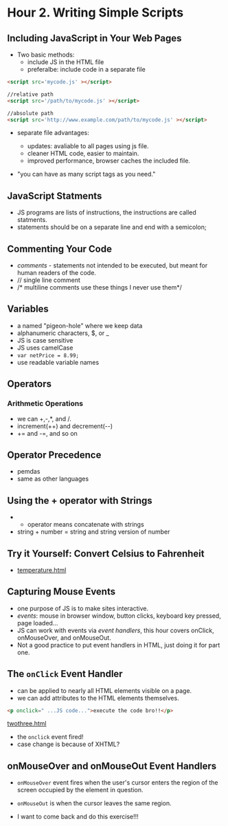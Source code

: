 # Hour 2. Writing Simple Scripts

## Including JavaScript in Your Web Pages

- Two basic methods:
  - include JS in the HTML file
  - preferalbe: include code in a separate file 

~~~HTML
<script src='mycode.js' ></script>

//relative path
<script src='/path/to/mycode.js' ></script>

//absolute path
<script src='http://www.example.com/path/to/mycode.js' ></script>
~~~

- separate file advantages:
  - updates: avaliable to all pages using js file.
  - cleaner HTML code, easier to maintain.
  - improved performance, browser caches the included file.

- "you can have as many script tags as you need."

## JavaScript Statments

- JS programs are lists of instructions, the instructions are called statments.
- statements should be on a separate line and end with a semicolon;

## Commenting Your Code

- *comments* - statements not intended to be executed, but meant for human readers of the code.
- // single line comment
- /* multiline comments use these things I never use them*/

## Variables

- a named "pigeon-hole" where we keep data
- alphanumeric characters, $, or _
- JS is case sensitive
- JS uses camelCase
- `var netPrice = 8.99;`
- use readable variable names

## Operators

### Arithmetic Operations

- we can +,-,*, and /.
- increment(++) and decrement(--)
- += and -=, and so on

## Operator Precedence

- pemdas
- same as other languages

## Using the + operator with Strings

- + operator means concatenate with strings
- string + number = string and string version of number
  
## Try it Yourself: Convert Celsius to Fahrenheit

- [temperature.html](temperature.html)

## Capturing Mouse Events

- one purpose of JS is to make sites interactive.
- *events*: mouse in browser window, button clicks, keyboard key pressed, page loaded...
- JS can work with events via *event handlers*, this hour covers onClick, onMouseOver, and onMouseOut.
- Not a good practice to put event handlers in HTML, just doing it for part one.

## The `onClick` Event Handler

- can be applied to nearly all HTML elements visible on a page.
- we can add attributes to the HTML elements themselves.

~~~html
<p onclick=" ...JS code...">execute the code bro!!</p>
~~~

[twothree.html](twothree.html)
- the `onclick` event fired!
- case change is because of XHTML?

## onMouseOver and onMouseOut Event Handlers

- `onMouseOver` event fires when the user's cursor enters the region of the screen occupied by the element in question.
- `onMouseOut` is when the cursor leaves the same region.

- I want to come back and do this exercise!!!